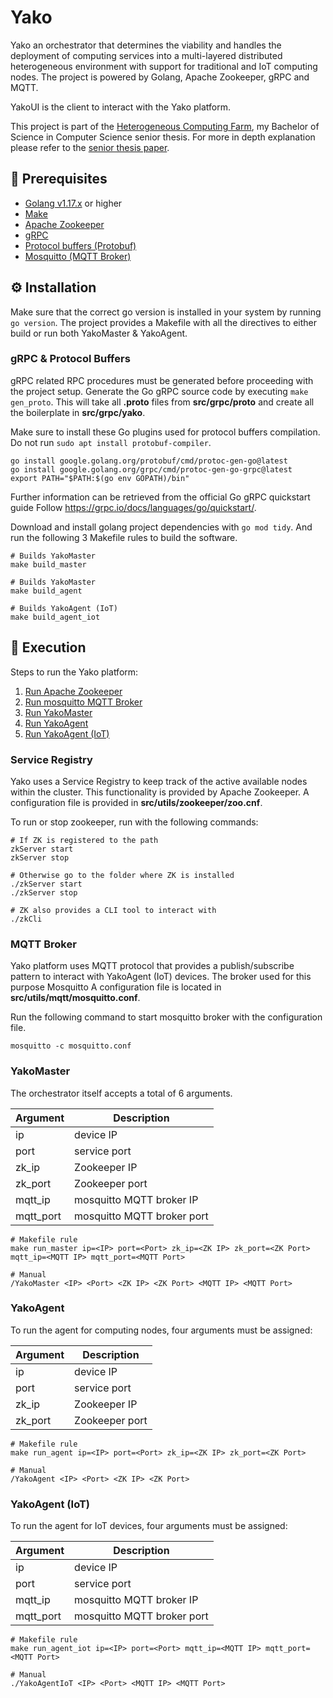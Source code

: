 # Yako
Yako an orchestrator that determines the viability and handles the deployment of computing services into a multi-layered distributed heterogeneous environment with support for traditional and IoT computing nodes.
The project is powered by Golang, Apache Zookeeper, gRPC and MQTT.

YakoUI is the client to interact with the Yako platform.

This project is part of the [Heterogeneous Computing Farm](https://github.com/JiahuiChen99/Heterogeneous-Computing-Farm), my Bachelor of Science in Computer Science senior thesis.
For more in depth explanation please refer to the [senior thesis paper](https://github.com/JiahuiChen99/Heterogeneous-Computing-Farm/blob/main/Heterogeneous%20Computing%20Farm.pdf).

## 🧰 Prerequisites

- [Golang v1.17.x](https://go.dev/) or higher
- [Make](https://www.gnu.org/software/make/manual/make.html)
- [Apache Zookeeper](https://zookeeper.apache.org/)
- [gRPC](https://grpc.io/)
- [Protocol buffers (Protobuf)](https://developers.google.com/protocol-buffers)
- [Mosquitto (MQTT Broker)](https://mosquitto.org/)

## ⚙ Installation
Make sure that the correct go version is installed in your system by running `go version`.
The project provides a Makefile with all the directives to either build or run both YakoMaster & YakoAgent.

### gRPC & Protocol Buffers
gRPC related RPC procedures must be generated before proceeding with the project setup.
Generate the Go gRPC source code by executing `make gen_proto`. 
This will take all **.proto** files from **src/grpc/proto** and create all the boilerplate in **src/grpc/yako**.

Make sure to install these Go plugins used for protocol buffers compilation. Do not run `sudo apt install protobuf-compiler`.

```shell
go install google.golang.org/protobuf/cmd/protoc-gen-go@latest
go install google.golang.org/grpc/cmd/protoc-gen-go-grpc@latest
export PATH="$PATH:$(go env GOPATH)/bin"
```

Further information can be retrieved from the official Go gRPC quickstart guide
Follow https://grpc.io/docs/languages/go/quickstart/.


Download and install golang project dependencies with `go mod tidy`. And run the following 3 Makefile rules to build the software.

```shell
# Builds YakoMaster
make build_master

# Builds YakoMaster
make build_agent

# Builds YakoAgent (IoT)
make build_agent_iot
````

## 🚀️ Execution

Steps to run the Yako platform:

1. [Run Apache Zookeeper](https://github.com/JiahuiChen99/Yako#)
2. [Run mosquitto MQTT Broker](https://github.com/JiahuiChen99/Yako#)
3. [Run YakoMaster](https://github.com/JiahuiChen99/Yako#)
4. [Run YakoAgent](https://github.com/JiahuiChen99/Yako#)
5. [Run YakoAgent (IoT)](https://github.com/JiahuiChen99/Yako#)

### Service Registry
Yako uses a Service Registry to keep track of the active available nodes within the cluster. This functionality is provided by Apache Zookeeper.
A configuration file is provided in **src/utils/zookeeper/zoo.cnf**.


To run or stop zookeeper, run with the following commands:

```shell
# If ZK is registered to the path
zkServer start
zkServer stop

# Otherwise go to the folder where ZK is installed
./zkServer start
./zkServer stop

# ZK also provides a CLI tool to interact with
./zkCli
```

### MQTT Broker
Yako platform uses MQTT protocol that provides a publish/subscribe pattern to interact with YakoAgent (IoT) devices. The broker used for this purpose Mosquitto
A configuration file is located in **src/utils/mqtt/mosquitto.conf**.

Run the following command to start mosquitto broker with the configuration file.

```shell
mosquitto -c mosquitto.conf
```

### YakoMaster
The orchestrator itself accepts a total of 6 arguments.

| Argument  | Description                |
| --------- | ---------------            |
| ip        | device IP                  |
| port      | service port               |
| zk_ip     | Zookeeper IP               |
| zk_port   | Zookeeper port             |
| mqtt_ip   | mosquitto MQTT broker IP   |
| mqtt_port | mosquitto MQTT broker port |

```shell
# Makefile rule
make run_master ip=<IP> port=<Port> zk_ip=<ZK IP> zk_port=<ZK Port> mqtt_ip=<MQTT IP> mqtt_port=<MQTT Port>

# Manual
/YakoMaster <IP> <Port> <ZK IP> <ZK Port> <MQTT IP> <MQTT Port>
```

### YakoAgent
To run the agent for computing nodes, four arguments must be assigned:

| Argument | Description    |
| -------- | -------------- |
| ip       | device IP      |
| port     | service port   |
| zk_ip    | Zookeeper IP   |
| zk_port  | Zookeeper port |

```shell
# Makefile rule
make run_agent ip=<IP> port=<Port> zk_ip=<ZK IP> zk_port=<ZK Port>

# Manual
/YakoAgent <IP> <Port> <ZK IP> <ZK Port>
```

### YakoAgent (IoT)
To run the agent for IoT devices, four arguments must be assigned:

| Argument  | Description                |
| --------- | -------------------------- |
| ip        | device IP                  |
| port      | service port               |
| mqtt_ip   | mosquitto MQTT broker IP   |
| mqtt_port | mosquitto MQTT broker port |

```shell
# Makefile rule
make run_agent_iot ip=<IP> port=<Port> mqtt_ip=<MQTT IP> mqtt_port=<MQTT Port>

# Manual
./YakoAgentIoT <IP> <Port> <MQTT IP> <MQTT Port>
```